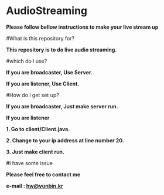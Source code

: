 # AudioStreaming

**Please follow bellow instructions to make your live stream up**


#What is this repository for?

**This repository is to do live audio streaming.**

#which do i use?

**If you are broadcaster, Use Server.**

**If you are listener, Use Client.**


#How do i get set up?

**If you are broadcaster, Just make server run.**

**If you are listener**

**1. Go to client/Client.java.**

**2. Change to your ip address at line number 20.**

**3. Just make client run.**

#I have some issue

**Please feel free to contact me**

**e-mail : hw@yunbin.kr**

